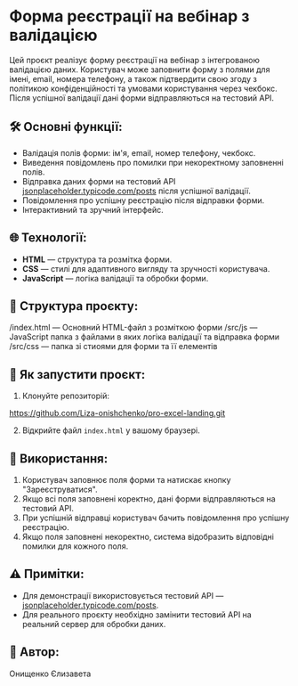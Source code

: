 # Форма реєстрації на вебінар з валідацією

Цей проєкт реалізує форму реєстрації на вебінар з інтегрованою валідацією даних. Користувач може заповнити форму з полями для імені, email, номера телефону, а також підтвердити свою згоду з політикою конфіденційності та умовами користування через чекбокс. Після успішної валідації дані форми відправляються на тестовий API.

## 🛠️ Основні функції:

- Валідація полів форми: ім'я, email, номер телефону, чекбокс.
- Виведення повідомлень про помилки при некоректному заповненні полів.
- Відправка даних форми на тестовий API [jsonplaceholder.typicode.com/posts](https://jsonplaceholder.typicode.com/posts) після успішної валідації.
- Повідомлення про успішну реєстрацію після відправки форми.
- Інтерактивний та зручний інтерфейс.

## 🌐 Технології:

- **HTML** — структура та розмітка форми.
- **CSS** — стилі для адаптивного вигляду та зручності користувача.
- **JavaScript** — логіка валідації та обробки форми.

## 📂 Структура проєкту:

/index.html — Основний HTML-файл з розміткою форми
/src/js — JavaScript папка з файлами в яких логіка валідації та відправка форми
/src/css — папка зі стиоями для форми та її елементів

## 🚀 Як запустити проєкт:

1. Клонуйте репозиторій:

https://github.com/Liza-onishchenko/pro-excel-landing.git

2. Відкрийте файл `index.html` у вашому браузері.

## 🎯 Використання:

1. Користувач заповнює поля форми та натискає кнопку "Зареєструватися".
2. Якщо всі поля заповнені коректно, дані форми відправляються на тестовий API.
3. При успішній відправці користувач бачить повідомлення про успішну реєстрацію.
4. Якщо поля заповнені некоректно, система відобразить відповідні помилки для кожного поля.

## ⚠️ Примітки:

- Для демонстрації використовується тестовий API — [jsonplaceholder.typicode.com/posts](https://jsonplaceholder.typicode.com/posts).
- Для реального проєкту необхідно замінити тестовий API на реальний сервер для обробки даних.

## 📍 Автор:

Онищенко Єлизавета
